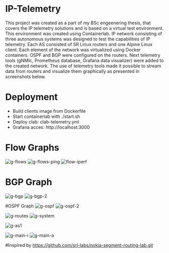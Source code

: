 # IP-Telemetry

This project was created as a part of my BSc engeenering thesis, that covers the IP telemetry solutions and is based on a virtual test environment. This environment was created using Containerlab. IP network consisting of three autonomous systems was designed to test the capabilities of IP telemetry. Each AS consisted of SR Linux routers and one Alpine Linux client. Each element of the network was virtualized using Docker containers. OSPF and BGP were configured on the routers. Next telemetry tools (gNMIc, Prometheus database, Grafana data visualizer) were added to the created network. The use of telemetry tools made it possible to stream data from routers and visualize them graphically as presented in screenshots below.

# Deployment

- Build clients image from Dockerfile
- Start containerlab with ./start.sh
- Deploy clab: clab-telemetry.yml
- Grafana acces: http://localhost:3000

# Flow Graphs

![g-flows](https://user-images.githubusercontent.com/80266811/219439087-930d4088-100c-489b-8100-d3c57f2024a6.png)
![g-flows-ping](https://user-images.githubusercontent.com/80266811/219439082-0ce1144f-9c5e-4c74-bd65-356657cec631.png)
![flow-iperf](https://user-images.githubusercontent.com/80266811/219438913-b0f044b3-d378-40af-af85-d32005c7ee68.png)

# BGP Graph
![g-bgp](https://user-images.githubusercontent.com/80266811/219439021-c9a5d01c-6ace-4404-a413-98b19653754f.png)
![g-bgp-2](https://user-images.githubusercontent.com/80266811/219439012-36e1e31e-940c-43a5-90b9-31fd26529074.png)

#OSPF Graph
![g-ospf](https://user-images.githubusercontent.com/80266811/219439625-ea5391d1-6d57-4f37-b74e-534bd6e1f860.png)
![g-ospf-2](https://user-images.githubusercontent.com/80266811/219439607-6adf6257-3725-4e46-92df-dd77cc4b518a.png)

![g-routes](https://user-images.githubusercontent.com/80266811/219439161-f0036fc2-8ce8-4ee2-ab56-32d17b66f67a.png)
![g-system](https://user-images.githubusercontent.com/80266811/219439170-9a04cdc7-3f0e-4376-88c4-8d625f5626a0.png)

![g-as1](https://user-images.githubusercontent.com/80266811/219439202-b1310adb-82d9-4e90-9712-536f40a6b164.png)

![g-main-i](https://user-images.githubusercontent.com/80266811/219439275-60e9a929-da67-4282-8137-d15b5ab26f9e.png)
![g-main-a](https://user-images.githubusercontent.com/80266811/219439279-2911b0ca-5939-4689-a3b8-bc413b8a2b9f.png)


#Inspired by
https://github.com/srl-labs/nokia-segment-routing-lab.git
